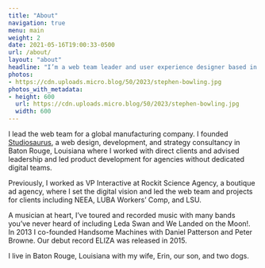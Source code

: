```yaml
---
title: "About"
navigation: true
menu: main
weight: 2
date: 2021-05-16T19:00:33-0500
url: /about/
layout: "about"
headline: "I’m a web team leader and user experience designer based in Baton Rouge, Louisiana."
photos:
- https://cdn.uploads.micro.blog/50/2023/stephen-bowling.jpg
photos_with_metadata:
- height: 600
  url: https://cdn.uploads.micro.blog/50/2023/stephen-bowling.jpg
  width: 600
---
```

I lead the web team for a global manufacturing company. I founded [Studiosaurus](https://studiosaurus.com/), a web design, development, and strategy consultancy in Baton Rouge, Louisiana where I worked with direct clients and advised leadership and led product development for agencies without dedicated digital teams.

Previously, I worked as VP Interactive at Rockit Science Agency, a boutique ad agency, where I set the digital vision and led the web team and projects for clients including NEEA, LUBA Workers’ Comp, and LSU.

A musician at heart, I’ve toured and recorded music with many bands you’ve never heard of including Leda Swan and We Landed on the Moon!. In 2013 I co-founded Handsome Machines with Daniel Patterson and Peter Browne. Our debut record ELIZA was released in 2015.

I live in Baton Rouge, Louisiana with my wife, Erin, our son, and two dogs.
